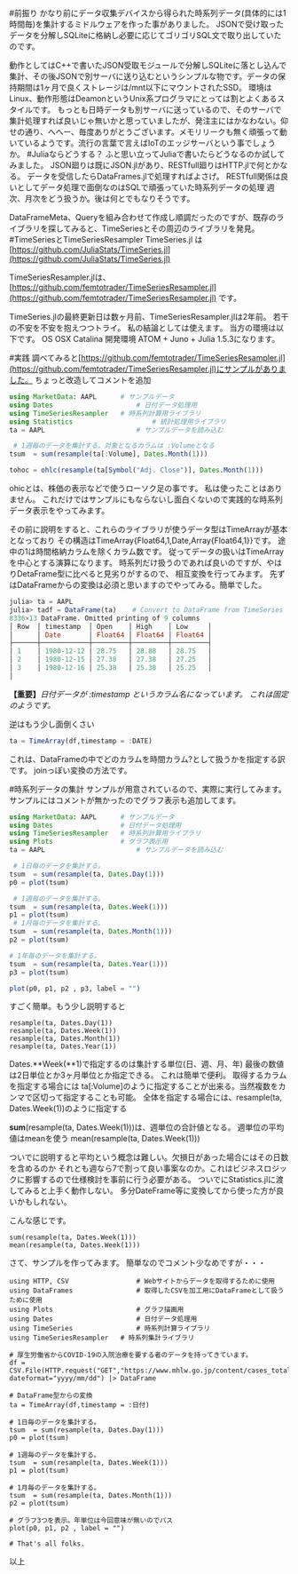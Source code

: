 #前振り
かなり前にデータ収集デバイスから得られた時系列データ(具体的には1時間毎)を集計するミドルウェアを作った事がありました。
JSONで受け取ったデータを分解しSQLiteに格納し必要に応じてゴリゴリSQL文で取り出していたのです。

動作としてはC++で書いたJSON受取モジュールで分解しSQLiteに落とし込んで集計、その後JSONで別サーバに送り込むというシンプルな物です。データの保持期間は1ヶ月で良くストレージは/mnt以下にマウントされたSSD。
環境はLinux、動作形態はDeamonというUnix系プログラマにとっては割とよくあるスタイルです。
もっとも日時データも別サーバに送っているので、そのサーバで集計処理すれば良いじゃ無いかと思っていましたが、発注主にはかなわない。仰せの通り、へへー、毎度ありがとうございます。メモリリークも無く頑張って動いているようです。流行の言葉で言えばIoTのエッジサーバという事でしょうか。
#Juliaならどうする？
ふと思い立ってJuliaで書いたらどうなるのか試してみました。
JSON廻りは既にJSON.jlがあり、RESTfull廻りはHTTP.jlで何とかなる。
データを受信したらDataFrames.jlで処理すればよさげ。
RESTfull関係は良いとしてデータ処理で面倒なのはSQLで頑張っていた時系列データの処理
週次、月次をどう扱うか。後は何とでもなりそうです。

DataFrameMeta、Queryを組み合わせて作成し順調だったのですが、既存のライブラリを探してみると、TimeSeriesとその周辺のライブラリを発見。
#TimeSeriesとTimeSeriesResampler
TimeSeries.jl は　[https://github.com/JuliaStats/TimeSeries.jl](https://github.com/JuliaStats/TimeSeries.jl)

TimeSeriesResampler.jlは、[https://github.com/femtotrader/TimeSeriesResampler.jl](https://github.com/femtotrader/TimeSeriesResampler.jl)
です。

TimeSeries.jlの最終更新日は数ヶ月前、TimeSeriesResampler.jlは2年前。
若干の不安を不安を抱えつつトライ。
私の結論としては使えます。
当方の環境は以下です。
OS OSX Catalina 
開発環境 ATOM + Juno + Julia 1.5.3になります。

#実践
調べてみると[https://github.com/femtotrader/TimeSeriesResampler.jl](https://github.com/femtotrader/TimeSeriesResampler.jl)にサンプルがありました。
ちょっと改造してコメントを追加

```Julia
using MarketData: AAPL		# サンプルデータ
using Dates						# 日付データ処理用
using TimeSeriesResampler	# 時系列計算用ライブラリ
using Statistics					# 統計処理用ライブラリ
ta = AAPL						# サンプルデータを読み込む

 # 1週毎のデータを集計する。対象となるカラムは :Volumeとなる
tsum  = sum(resample(ta[:Volume], Dates.Month(1)))

tohoc = ohlc(resample(ta[Symbol("Adj. Close")], Dates.Month(1)))
```
ohicとは、株価の表示などで使うローソク足の事です。
私は使ったことはありません。
これだけではサンプルにもならないし面白くないので実践的な時系列データ表示をやってみます。

その前に説明をすると、これらのライブラリが使うデータ型はTimeArrayが基本となっており
その構造はTimeArray{Float64,1,Date,Array{Float64,1}}です。
途中の1は時間格納カラムを除くカラム数です。
従ってデータの扱いはTimeArrayを中心とする演算になります。
時系列だけ扱うのであれば良いのですが、やはりDetaFrame型に比べると見劣りがするので、
相互変換を行ってみます。
先ずはDataFrameからの変換は必須と思いますのでやってみる。簡単でした。

```Julia
julia> ta = AAPL	
julia> tadf = DataFrame(ta)    # Convert to DataFrame from TimeSeries
8336×13 DataFrame. Omitted printing of 9 columns
│ Row  │ timestamp  │ Open    │ High    │ Low     │
│      │ Date       │ Float64 │ Float64 │ Float64 │
├──────┼────────────┼─────────┼─────────┼─────────┤
│ 1    │ 1980-12-12 │ 28.75   │ 28.88   │ 28.75   │
│ 2    │ 1980-12-15 │ 27.38   │ 27.38   │ 27.25   │
│ 3    │ 1980-12-16 │ 25.38   │ 25.38   │ 25.25   │
│ 
```
**【重要】**_日付データが :timestamp  というカラム名になっています。
これは固定のようです。_

逆はもう少し面倒くさい

```Julia
ta = TimeArray(df,timestamp = :DATE)
```
これは、DataFrameの中でどのカラムを時間カラム?として扱うかを指定する訳です。
joinっぽい変換の方法です。

#時系列データの集計
サンプルが用意されているので、実際に実行してみます。
サンプルにはコメントが無かったのでグラフ表示も追加してます。

```Julia
using MarketData: AAPL		# サンプルデータ
using Dates					# 日付データ処理用
using TimeSeriesResampler	# 時系列計算用ライブラリ
using Plots					# グラフ表示用
ta = AAPL						# サンプルデータを読み込む

 # 1日毎のデータを集計する。
tsum  = sum(resample(ta, Dates.Day(1)))
p0 = plot(tsum)

 # 1週毎のデータを集計する。
tsum  = sum(resample(ta, Dates.Week(1)))
p1 = plot(tsum)
 # 1月毎のデータを集計する。
tsum  = sum(resample(ta, Dates.Month(1)))
p2 = plot(tsum)

# 1年毎のデータを集計する。
tsum  = sum(resample(ta, Dates.Year(1)))
p3 = plot(tsum)

plot(p0, p1, p2 , p3, label = "")
```
すごく簡単。もう少し説明すると

```
resample(ta, Dates.Day(1))
resample(ta, Dates.Week(1))
resample(ta, Dates.Month(1))
resample(ta, Dates.Year(1))
```
Dates.**Week(**1)で指定するのは集計する単位(日、週、月、年)
最後の数値は2日単位とか3ヶ月単位とか指定できる。
これは簡単で便利。
取得するカラムを指定する場合には
ta[:Volume]のように指定することが出来る。当然複数をカンマで区切って指定することも可能。
全体を指定する場合には、resample(ta, Dates.Week(1))のように指定する

**sum**(resample(ta, Dates.Week(1)))は、週単位の合計値となる。
週単位の平均値はmeanを使う
mean(resample(ta, Dates.Week(1)))

ついでに説明すると平均という概念は難しい。欠損日があった場合にはその日数を含めるのか
それとも週なら7で割って良い事案なのか。これはビジネスロジックに影響するので仕様検討を事前に行う必要がある。
ついでにStatistics.jlに渡してみると上手く動作しない。
多分DateFrame等に変換してから使った方が良いかもしれない。

こんな感じです。

```
sum(resample(ta, Dates.Week(1)))
mean(resample(ta, Dates.Week(1)))
```

さて、サンプルを作ってみます。
簡単なのでコメント少なめですが・・・

```
using HTTP, CSV                 # Webサイトからデータを取得するために使用
using DataFrames                # 取得したCSVを加工用にDataFrameとして扱うために使用
using Plots                     # グラフ描画用
using Dates                     # 日付データ処理用
using TimeSeries                # 時系列計算ライブラリ
using TimeSeriesResampler	# 時系列集計ライブラリ

# 厚生労働省からCOVID-19の入院治療を要する者のデータを持ってきています。
df = CSV.File(HTTP.request("GET","https://www.mhlw.go.jp/content/cases_total.csv").body; dateformat="yyyy/mm/dd") |> DataFrame

# DataFrame型からの変換
ta = TimeArray(df,timestamp = :日付)

# 1日毎のデータを集計する。
tsum  = sum(resample(ta, Dates.Day(1)))
p0 = plot(tsum)

# 1週毎のデータを集計する。
tsum  = sum(resample(ta, Dates.Week(1)))
p1 = plot(tsum)

# 1月毎のデータを集計する。
tsum  = sum(resample(ta, Dates.Month(1)))
p2 = plot(tsum)

# グラフ3つを表示。年単位は今回意味が無いのでパス
plot(p0, p1, p2 , label = "")

# That's all folks.
```
以上
